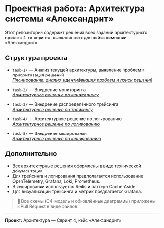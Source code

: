# Проектная работа: Архитектура системы «Александрит»

Этот репозиторий содержит решения всех заданий архитектурного проекта 4-го спринта, выполненного для кейса компании «Александрит».

## Структура проекта

-  `task-1/` — Анализ текущей архитектуры, выявление проблем и приоритизация решений  
   *[Планирование: анализ, идентификация проблем и поиск решений](./task-1/planning.md)*

-  `task-2/` — Внедрение мониторинга  
   *[Архитектурное решение по мониторингу](./task-2/monitoring.md)*

-  `task-3/` — Внедрение распределённого трейсинга  
   *[Архитектурное решение по трейсингу](./task-3/tracing.md)*

-  `task-4/` — Архитектурное решение по логированию  
   *[Архитектурное решение по логированию](./task-4/logging.md)*

-  `task-5/` — Внедрение кеширования  
   *[Архитектурное решение по кешированию](./task-5/caching.md)*

## Дополнительно

- Все архитектурные решения оформлены в виде технической документации.
- Для трейсинга и логирования предполагается использование OpenTelemetry, Grafana, Loki, Prometheus.
- В кешировании используется Redis и паттерн Cache-Aside.
- Для визуализации трейсинга и метрик предлагается Grafana.

> 📌 Все схемы (C4-модель и обновлённые диаграммы) приложены к Pull Request в виде файлов.

---

**Проект:** Архитектура — Спринт 4, кейс «Александрит»

